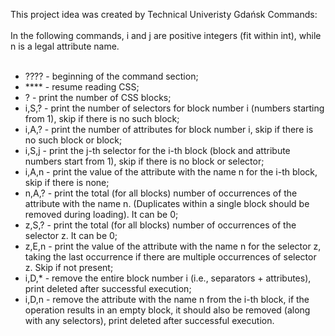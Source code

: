 This project idea was created by Technical Univeristy Gdańsk
Commands: <br/>
 <br/>
In the following commands, i and j are positive integers (fit within int), while n is a legal attribute name. <br/>
 <br/>
* ???? - beginning of the command section; <br/>
* **** - resume reading CSS; <br/>
* ? - print the number of CSS blocks; <br/>
* i,S,? - print the number of selectors for block number i (numbers starting from 1), skip if there is no such block; <br/>
* i,A,? - print the number of attributes for block number i, skip if there is no such block or block; <br/>
* i,S,j - print the j-th selector for the i-th block (block and attribute numbers start from 1), skip if there is no block or selector; <br/>
* i,A,n - print the value of the attribute with the name n for the i-th block, skip if there is none; <br/>
* n,A,? - print the total (for all blocks) number of occurrences of the attribute with the name n. (Duplicates within a single block should be removed during loading). It can be 0; <br/>
* z,S,? - print the total (for all blocks) number of occurrences of the selector z. It can be 0; <br/>
* z,E,n - print the value of the attribute with the name n for the selector z, taking the last occurrence if there are multiple occurrences of selector z. Skip if not present; <br/>
* i,D,* - remove the entire block number i (i.e., separators + attributes), print deleted after successful execution; <br/>
* i,D,n - remove the attribute with the name n from the i-th block, if the operation results in an empty block, it should also be removed (along with any selectors), print deleted after successful execution. <br/>
 <br/>
